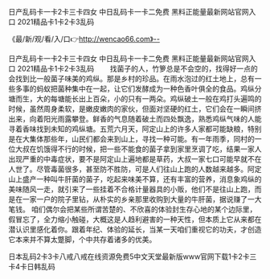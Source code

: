 日产乱码卡一卡2卡三卡四女
中日乱码卡一卡二免费
黑料正能量最新网站官网入口
2021精品卡1卡2卡3乱码


《最/新/观/看/入/口👉http://wencao66.com》--

日产乱码卡一卡2卡三卡四女
中日乱码卡一卡二免费
黑料正能量最新网站官网入口
2021精品卡1卡2卡3乱码
　　找菌子的人，竹箩总是不会空的，找得好一点的会找到比一般菌子味美的鸡纵。那是乡村的珍品。在雨水泡过的红土地上，总有一些多事的蚂蚁把菌种集中在一起，让它们发酵成为一种色香叶俱全的食品。鸡纵分塘而生，大的每塘能长出上百朵，小的只有一两朵。鸡纵破土一般在鸡打头遍鸣的时候，虽然周身柔软，是嫩皮嫩肉的家伙，但面对坚硬的红土，它们会在一瞬间挤出来，向着阳光雨露攀登。鲜香的气息随着破土而四处飘逸，熟悉鸡纵气味的人能寻着香味找到未知的鸡纵塘。五荒六月天，阿定山上的许多人家都可能缺粮，特别是在大集体那些年，山民们都会来到山上，寻找一种可能。有一年雨季，同村的一位大叔在饥饿得不行的时候，把一些不能食的菌子拿到家里烹调了吃，结果一家人出现严重的中毒症状，要不是阿定山上遍地都是草药，大叔一家七口可能早就不在人世了。尽管毒菌很多，甚至防不胜防，可是人们往山上跑的人数越来越多。阿定山上盛产一种叫牛肝菌的菌子，吃起来味美不算，还有丰富的营养，消息象鸡纵的美味随风一走，就引来了一些挂着不合格计量器具的小贩，他们不是往山上跑，而是在一家一户的院子里钻，从朴实的乡亲那里收购到大量的牛肝菌，据说赚了一大笔钱。
	咱们偶尔会把某些所谓苦楚的、不欣喜的体验封生存心地的某个边际里，假冒忘了，全力缩小触碰，大概这是人趋利避害的一种天性，但本质上它从来都在潜认识里感化着你。跟着年纪、体验的延长，当某一天咱们重视它的功夫，才创造它本来并不算太蹩脚，个中共存着诸多的优美。





日本乱码2卡3卡八戒八戒在线资源免费5中文天堂最新版www官网下载1卡2卡三卡4卡日韩乱码
